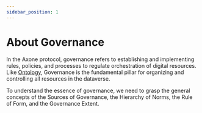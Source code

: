 ```yaml
---
sidebar_position: 1
---
```


# About Governance

In the Axone protocol, governance refers to establishing and implementing rules, policies, and processes to regulate orchestration of digital resources. Like [Ontology](/architecture/ontology/the-power-of-ontologies), Governance is the fundamental pillar for organizing and controlling all resources in the dataverse.

To understand the essence of governance, we need to grasp the general concepts of the Sources of Governance, the Hierarchy of Norms, the Rule of Form, and the Governance Extent.
